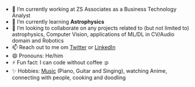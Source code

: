 - 🔭 I’m currently working at ZS Associates as a Business Technology Analyst
- 🌱 I’m currently learning __Astrophysics__
- 👯 I’m looking to collaborate on any projects related to (but not limited to) astrophysics, Computer Vision, applications of ML/DL in CV/Audio domain and Robotics
- 📫 Reach out to me om [Twitter](https://twitter.com/chetan_chawla_) or [LinkedIn](https://linkedin.com/in/chetan-chawla)
- 😄 Pronouns: He/him
- ⚡ Fun fact: I can code without coffee :p
- ✨ Hobbies: [Music](https://) (Piano, Guitar and Singing), watching Anime, connecting with people, cooking and doodling
